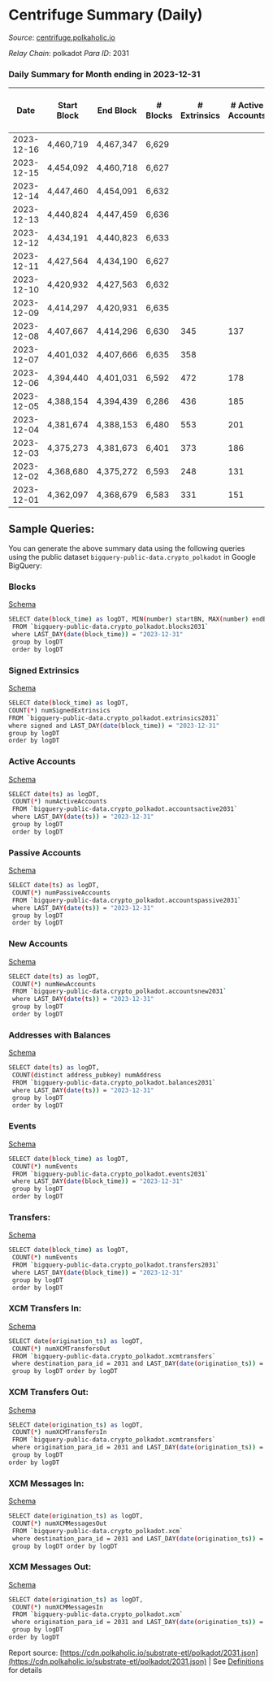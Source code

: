 # Centrifuge Summary (Daily)

_Source_: [centrifuge.polkaholic.io](https://centrifuge.polkaholic.io)

*Relay Chain*: polkadot
*Para ID*: 2031



### Daily Summary for Month ending in 2023-12-31


| Date    | Start Block | End Block | # Blocks | # Extrinsics | # Active Accounts | # Passive Accounts | # New Accounts | # Addresses | # Events  | # Transfers ($USD) | # XCM Transfers In ($USD) | # XCM Transfers Out ($USD) | # XCM In | # XCM Out | Issues |
|---------|-------------|-----------|----------|--------------|-------------------|--------------------|----------------|-------------|-----------|--------------------|---------------------------|----------------------------|----------|-----------|--------|
| 2023-12-16 | 4,460,719 | 4,467,347 | 6,629 |  |  |  |  |  |  |   |   |   |  |  |  |
| 2023-12-15 | 4,454,092 | 4,460,718 | 6,627 |  |  |  |  |  |  |   |   |   | 8 | 14 |  |
| 2023-12-14 | 4,447,460 | 4,454,091 | 6,632 |  |  |  |  |  |  |   |   |   | 17 | 12 |  |
| 2023-12-13 | 4,440,824 | 4,447,459 | 6,636 |  |  |  |  |  |  |   |   |   | 19 | 21 |  |
| 2023-12-12 | 4,434,191 | 4,440,823 | 6,633 |  |  |  |  |  |  |   |   |   | 33 | 11 |  |
| 2023-12-11 | 4,427,564 | 4,434,190 | 6,627 |  |  |  |  |  |  |   |   |   | 18 | 10 |  |
| 2023-12-10 | 4,420,932 | 4,427,563 | 6,632 |  |  |  |  | 48,565 |  |   |   |   | 10 | 13 |  |
| 2023-12-09 | 4,414,297 | 4,420,931 | 6,635 |  |  |  |  |  |  |   |   |   | 16 | 14 |  |
| 2023-12-08 | 4,407,667 | 4,414,296 | 6,630 | 345 | 137 | 50 |  | 48,492 | 17,706 | 299  |   |   | 27 | 15 |  |
| 2023-12-07 | 4,401,032 | 4,407,666 | 6,635 | 358 |  |  |  | 48,469 | 17,987 | 317 ($144,932.72) |   |   | 13 | 30 |  |
| 2023-12-06 | 4,394,440 | 4,401,031 | 6,592 | 472 | 178 | 60 | 46 | 48,432 | 18,575 | 403  |   |   | 18 | 34 |  |
| 2023-12-05 | 4,388,154 | 4,394,439 | 6,286 | 436 | 185 | 81 | 83 | 48,388 | 17,763 | 391  |   |   | 11 | 14 |  |
| 2023-12-04 | 4,381,674 | 4,388,153 | 6,480 | 553 | 201 | 83 | 75 | 48,310 | 19,427 | 480  |   |   | 32 | 39 |  |
| 2023-12-03 | 4,375,273 | 4,381,673 | 6,401 | 373 | 186 | 47 |  | 48,241 | 17,920 | 345 ($1,117,263.77) |   |   | 20 | 13 |  |
| 2023-12-02 | 4,368,680 | 4,375,272 | 6,593 | 248 | 131 | 32 | 31 | 48,194 | 16,649 | 220  |   |   | 16 | 11 |  |
| 2023-12-01 | 4,362,097 | 4,368,679 | 6,583 | 331 | 151 | 59 |  | 48,169 | 17,395 | 295  |   |   | 26 | 18 |  |

## Sample Queries:
You can generate the above summary data using the following queries using the public dataset `bigquery-public-data.crypto_polkadot` in Google BigQuery:


### Blocks 

[Schema](https://github.com/colorfulnotion/substrate-etl/blob/main/schema/blocks.json)

```bash
SELECT date(block_time) as logDT, MIN(number) startBN, MAX(number) endBN, COUNT(*) numBlocks 
 FROM `bigquery-public-data.crypto_polkadot.blocks2031`  
 where LAST_DAY(date(block_time)) = "2023-12-31" 
 group by logDT 
 order by logDT
```

### Signed Extrinsics 

[Schema](https://github.com/colorfulnotion/substrate-etl/blob/main/schema/extrinsics.json)

```bash
SELECT date(block_time) as logDT, 
COUNT(*) numSignedExtrinsics 
FROM `bigquery-public-data.crypto_polkadot.extrinsics2031`  
where signed and LAST_DAY(date(block_time)) = "2023-12-31" 
group by logDT 
order by logDT
```

### Active Accounts 

[Schema](https://github.com/colorfulnotion/substrate-etl/blob/main/schema/accountsactive.json)

```bash
SELECT date(ts) as logDT, 
 COUNT(*) numActiveAccounts 
 FROM `bigquery-public-data.crypto_polkadot.accountsactive2031` 
 where LAST_DAY(date(ts)) = "2023-12-31" 
 group by logDT 
 order by logDT
```

### Passive Accounts 

[Schema](https://github.com/colorfulnotion/substrate-etl/blob/main/schema/accountspassive.json)

```bash
SELECT date(ts) as logDT, 
 COUNT(*) numPassiveAccounts 
 FROM `bigquery-public-data.crypto_polkadot.accountspassive2031` 
 where LAST_DAY(date(ts)) = "2023-12-31" 
 group by logDT 
 order by logDT
```

### New Accounts 

[Schema](https://github.com/colorfulnotion/substrate-etl/blob/main/schema/accountsnew.json)

```bash
SELECT date(ts) as logDT, 
 COUNT(*) numNewAccounts 
 FROM `bigquery-public-data.crypto_polkadot.accountsnew2031` 
 where LAST_DAY(date(ts)) = "2023-12-31" 
 group by logDT
 order by logDT
```

### Addresses with Balances 

[Schema](https://github.com/colorfulnotion/substrate-etl/blob/main/schema/balances.json)

```bash
SELECT date(ts) as logDT,
 COUNT(distinct address_pubkey) numAddress 
 FROM `bigquery-public-data.crypto_polkadot.balances2031` 
 where LAST_DAY(date(ts)) = "2023-12-31" 
 group by logDT 
 order by logDT
```

### Events 

[Schema](https://github.com/colorfulnotion/substrate-etl/blob/main/schema/events.json)

```bash
SELECT date(block_time) as logDT, 
 COUNT(*) numEvents 
 FROM `bigquery-public-data.crypto_polkadot.events2031` 
 where LAST_DAY(date(block_time)) = "2023-12-31" 
 group by logDT 
 order by logDT
```

### Transfers:

[Schema](https://github.com/colorfulnotion/substrate-etl/blob/main/schema/transfers.json)

```bash
SELECT date(block_time) as logDT, 
 COUNT(*) numEvents 
 FROM `bigquery-public-data.crypto_polkadot.transfers2031` 
 where LAST_DAY(date(block_time)) = "2023-12-31" 
 group by logDT 
 order by logDT
```

### XCM Transfers In: 

[Schema](https://github.com/colorfulnotion/substrate-etl/blob/main/schema/xcmtransfers.json)

```bash
SELECT date(origination_ts) as logDT, 
 COUNT(*) numXCMTransfersOut 
 FROM `bigquery-public-data.crypto_polkadot.xcmtransfers` 
 where destination_para_id = 2031 and LAST_DAY(date(origination_ts)) = "2023-12-31" 
 group by logDT order by logDT
```

### XCM Transfers Out: 

[Schema](https://github.com/colorfulnotion/substrate-etl/blob/main/schema/xcmtransfers.json)

```bash
SELECT date(origination_ts) as logDT, 
 COUNT(*) numXCMTransfersIn 
 FROM `bigquery-public-data.crypto_polkadot.xcmtransfers` 
 where origination_para_id = 2031 and LAST_DAY(date(origination_ts)) = "2023-12-31" 
 group by logDT 
order by logDT
```

### XCM Messages In: 

[Schema](https://github.com/colorfulnotion/substrate-etl/blob/main/schema/xcm.json)

```bash
SELECT date(origination_ts) as logDT, 
 COUNT(*) numXCMMessagesOut 
 FROM `bigquery-public-data.crypto_polkadot.xcm` 
 where destination_para_id = 2031 and LAST_DAY(date(origination_ts)) = "2023-12-31" 
 group by logDT order by logDT
```

### XCM Messages Out: 

[Schema](https://github.com/colorfulnotion/substrate-etl/blob/main/schema/xcm.json)

```bash
SELECT date(origination_ts) as logDT, 
 COUNT(*) numXCMMessagesIn 
 FROM `bigquery-public-data.crypto_polkadot.xcm` 
 where origination_para_id = 2031 and LAST_DAY(date(origination_ts)) = "2023-12-31" 
 group by logDT 
order by logDT
```


Report source: [https://cdn.polkaholic.io/substrate-etl/polkadot/2031.json](https://cdn.polkaholic.io/substrate-etl/polkadot/2031.json) | See [Definitions](/DEFINITIONS.md) for details

